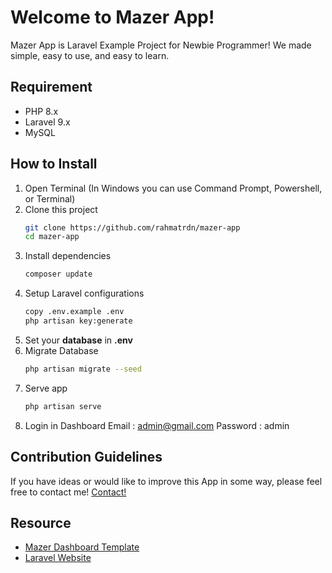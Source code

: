 # Welcome to Mazer App!

Mazer App is Laravel Example Project for Newbie Programmer! We made simple, easy to use, and easy to learn. 


## Requirement

 - PHP 8.x
 - Laravel 9.x
 - MySQL

## How to Install

 1. Open Terminal (In Windows you can use Command Prompt, Powershell, or Terminal)
 2. Clone this project
    ```bash
    git clone https://github.com/rahmatrdn/mazer-app
    cd mazer-app
    ```
 3. Install dependencies
     ```bash
    composer update
    ```
 4. Setup Laravel configurations
    ```bash
    copy .env.example .env
    php artisan key:generate
    ```
 5. Set your **database** in **.env**
 6. Migrate Database
	 ```bash
    php artisan migrate --seed
    ```
 7. Serve app
	 ```bash
    php artisan serve
    ```
 8. Login in Dashboard
	 Email : admin@gmail.com
	 Password : admin

## Contribution Guidelines

If you have ideas or would like to improve this App in some way, please feel free to contact me! [Contact!](rahmatrdn.github.io/)

## Resource

 - [Mazer Dashboard Template](https://zuramai.github.io/mazer/) 
 - [Laravel Website](https://zuramai.github.io/mazer/)

